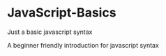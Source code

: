 # JavaScript-Basics
Just a basic javascript syntax 

A beginner friendly introduction for javascript syntax 
